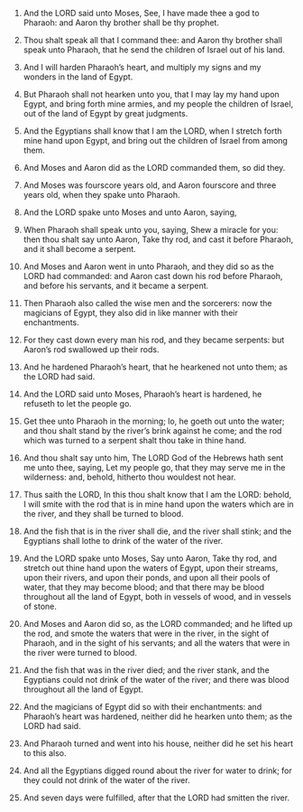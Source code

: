 1. And the LORD said
unto Moses, See, I have made thee a god to Pharaoh: and Aaron thy
brother shall be thy prophet.

2. Thou shalt speak all that I command thee: and Aaron thy brother
shall speak unto Pharaoh, that he send the children of Israel out of
his land.

3. And I will harden Pharaoh’s heart, and multiply my signs and my
wonders in the land of Egypt.

4. But Pharaoh shall not hearken unto you, that I may lay my hand
upon Egypt, and bring forth mine armies, and my people the children of
Israel, out of the land of Egypt by great judgments.

5. And the Egyptians shall know that I am the LORD, when I stretch
forth mine hand upon Egypt, and bring out the children of Israel from
among them.

6. And Moses and Aaron did as the LORD commanded them, so did they.

7. And Moses was fourscore years old, and Aaron fourscore and three
years old, when they spake unto Pharaoh.

8. And the LORD spake unto Moses and unto Aaron, saying,

9. When
Pharaoh shall speak unto you, saying, Shew a miracle for you: then
thou shalt say unto Aaron, Take thy rod, and cast it before Pharaoh,
and it shall become a serpent.

10. And Moses and Aaron went in unto Pharaoh, and they did so as the
LORD had commanded: and Aaron cast down his rod before Pharaoh, and
before his servants, and it became a serpent.

11. Then Pharaoh also called the wise men and the sorcerers: now the
magicians of Egypt, they also did in like manner with their
enchantments.

12. For they cast down every man his rod, and they became serpents:
but Aaron’s rod swallowed up their rods.

13. And he hardened Pharaoh’s heart, that he hearkened not unto them;
as the LORD had said.

14. And the LORD said unto Moses, Pharaoh’s heart is hardened, he
refuseth to let the people go.

15. Get thee unto Pharaoh in the morning; lo, he goeth out unto the
water; and thou shalt stand by the river’s brink against he come; and
the rod which was turned to a serpent shalt thou take in thine hand.

16. And thou shalt say unto him, The LORD God of the Hebrews hath
sent me unto thee, saying, Let my people go, that they may serve me in
the wilderness: and, behold, hitherto thou wouldest not hear.

17. Thus saith the LORD, In this thou shalt know that I am the LORD:
behold, I will smite with the rod that is in mine hand upon the waters
which are in the river, and they shall be turned to blood.

18. And the fish that is in the river shall die, and the river shall
stink; and the Egyptians shall lothe to drink of the water of the
river.

19. And the LORD spake unto Moses, Say unto Aaron, Take thy rod, and
stretch out thine hand upon the waters of Egypt, upon their streams,
upon their rivers, and upon their ponds, and upon all their pools of
water, that they may become blood; and that there may be blood
throughout all the land of Egypt, both in vessels of wood, and in
vessels of stone.

20. And Moses and Aaron did so, as the LORD commanded; and he lifted
up the rod, and smote the waters that were in the river, in the sight
of Pharaoh, and in the sight of his servants; and all the waters that
were in the river were turned to blood.

21. And the fish that was in the river died; and the river stank, and
the Egyptians could not drink of the water of the river; and there was
blood throughout all the land of Egypt.

22. And the magicians of Egypt did so with their enchantments: and
Pharaoh’s heart was hardened, neither did he hearken unto them; as the
LORD had said.

23. And Pharaoh turned and went into his house, neither did he set
his heart to this also.

24. And all the Egyptians digged round about the river for water to
drink; for they could not drink of the water of the river.

25. And seven days were fulfilled, after that the LORD had smitten
the river.
